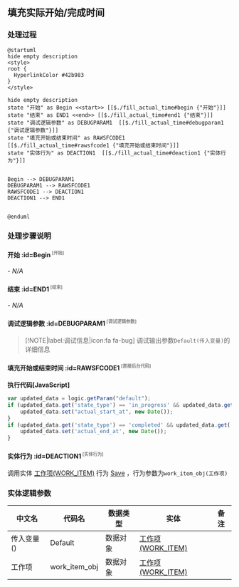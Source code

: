 ## 填充实际开始/完成时间 <!-- {docsify-ignore-all} -->

   

### 处理过程

```plantuml
@startuml
hide empty description
<style>
root {
  HyperlinkColor #42b983
}
</style>

hide empty description
state "开始" as Begin <<start>> [[$./fill_actual_time#begin {"开始"}]]
state "结束" as END1 <<end>> [[$./fill_actual_time#end1 {"结束"}]]
state "调试逻辑参数" as DEBUGPARAM1  [[$./fill_actual_time#debugparam1 {"调试逻辑参数"}]]
state "填充开始或结束时间" as RAWSFCODE1  [[$./fill_actual_time#rawsfcode1 {"填充开始或结束时间"}]]
state "实体行为" as DEACTION1  [[$./fill_actual_time#deaction1 {"实体行为"}]]


Begin --> DEBUGPARAM1
DEBUGPARAM1 --> RAWSFCODE1
RAWSFCODE1 --> DEACTION1
DEACTION1 --> END1


@enduml
```


### 处理步骤说明

#### 开始 :id=Begin<sup class="footnote-symbol"> <font color=gray size=1>[开始]</font></sup>



*- N/A*
#### 结束 :id=END1<sup class="footnote-symbol"> <font color=gray size=1>[结束]</font></sup>



*- N/A*

#### 调试逻辑参数 :id=DEBUGPARAM1<sup class="footnote-symbol"> <font color=gray size=1>[调试逻辑参数]</font></sup>



> [!NOTE|label:调试信息|icon:fa fa-bug]
> 调试输出参数`Default(传入变量)`的详细信息


#### 填充开始或结束时间 :id=RAWSFCODE1<sup class="footnote-symbol"> <font color=gray size=1>[直接后台代码]</font></sup>



<p class="panel-title"><b>执行代码[JavaScript]</b></p>

```javascript
var updated_data = logic.getParam("default");
if (updated_data.get('state_type') == 'in_progress' && updated_data.get('actual_start_at') == null) {
    updated_data.set("actual_start_at", new Date());
}
if (updated_data.get('state_type') == 'completed' && updated_data.get('actual_end_at') == null) {
    updated_data.set('actual_end_at', new Date());
}
```

#### 实体行为 :id=DEACTION1<sup class="footnote-symbol"> <font color=gray size=1>[实体行为]</font></sup>



调用实体 [工作项(WORK_ITEM)](module/ProjMgmt/work_item.md) 行为 [Save](module/ProjMgmt/work_item#行为) ，行为参数为`work_item_obj(工作项)`



### 实体逻辑参数

|    中文名   |    代码名    |  数据类型    |  实体   |备注 |
| --------| --------| -------- | -------- | --------   |
|传入变量(<i class="fa fa-check"/></i>)|Default|数据对象|[工作项(WORK_ITEM)](module/ProjMgmt/work_item.md)||
|工作项|work_item_obj|数据对象|[工作项(WORK_ITEM)](module/ProjMgmt/work_item.md)||
